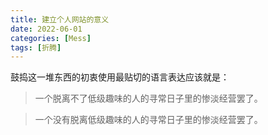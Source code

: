 ```yaml
---
title: 建立个人网站的意义
date: 2022-06-01
categories: [Mess]
tags: [折腾]
---
```


鼓捣这一堆东西的初衷使用最贴切的语言表达应该就是：

> 一个脱离不了低级趣味的人的寻常日子里的惨淡经营罢了。

> 一个没有脱离低级趣味的人的寻常日子里的惨淡经营罢了。
